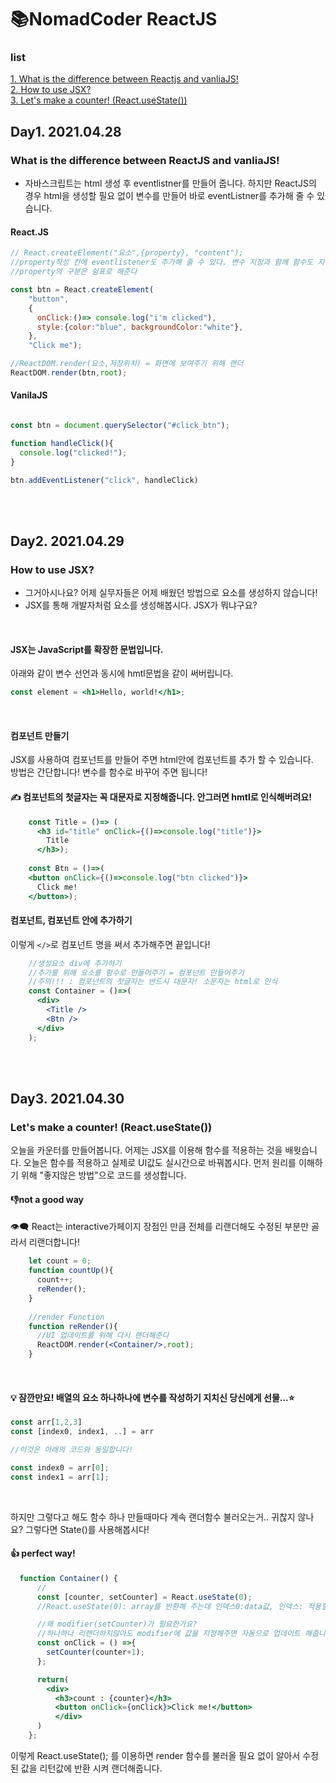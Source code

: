 # 📚NomadCoder ReactJS 
### list
[1. What is the difference between Reactjs and vanliaJS!](#what-is-the-difference-between-reactjs-and-vanliajs!) <br>
[2. How to use JSX?](#how-to-use-jsx?) <br>
[3. Let's make a counter! (React.useState())](#let's-make-a-counter!-react.usestate)

## Day1. 2021.04.28 

### What is the difference between ReactJS and vanliaJS!
- 자바스크립트는 html 생성 후 eventlistner를 만들어 줍니다. 
하지만 ReactJS의 경우 html을 생성할 필요 없이 변수를 만들어 바로 eventListner를 추가해 줄 수 있습니다. 
#### React.JS

```jsx
// React.createElement("요소",{property}, "content");
//property작성 칸에 eventlistener도 추가해 줄 수 있다. 변수 지정과 함께 함수도 지정 가능 
//property의 구분은 쉼표로 해준다

const btn = React.createElement(
    "button",
    {
      onClick:()=> console.log("i'm clicked"),
      style:{color:"blue", backgroundColor:"white"},
    },
    "Click me");

//ReactDOM.render(요소,저장위치) = 화면에 보여주기 위해 랜더
ReactDOM.render(btn,root);
```

#### VanilaJS

```jsx

const btn = document.querySelector("#click_btn");

function handleClick(){
  console.log("clicked!");
}

btn.addEventListener("click", handleClick)
```
<br>
<br>

## Day2. 2021.04.29
### How to use JSX?
- 그거아시나요? 어제 실무자들은 어제 배웠던 방법으로 요소를 생성하지 않습니다!
- JSX를 통해 개발자처럼 요소를 생성해봅시다. JSX가 뭐냐구요? 
<br/>

#### JSX는 JavaScript를 확장한 문법입니다.
아래와 같이 변수 선언과 동시에 hmtl문법을 같이 써버립니다.
```jsx
const element = <h1>Hello, world!</h1>;
```
<br/>

#### 컴포넌트 만들기
JSX를 사용하여 컴포넌트를 만들어 주면 html안에 컴포넌트를 추가 할 수 있습니다.</br>
방법은 간단합니다! 변수를 함수로 바꾸어 주면 됩니다!<br/>
#### ✍ 컴포넌트의 첫글자는 꼭 대문자로 지정해줍니다. 안그러면 hmtl로 인식해버려요!

```jsx
    const Title = ()=> ( 
      <h3 id="title" onClick={()=>console.log("title")}> 
        Title
      </h3>);
    
    const Btn = ()=>(
    <button onClick={()=>console.log("btn clicked")}> 
      Click me! 
    </button>);
```

#### 컴포넌트, 컴포넌트 안에 추가하기 
이렇게 `</>`로 컴포넌트 명을 써서 추가해주면 끝입니다! 

```jsx
    //생성요소 div에 추가하기 
    //추가를 위해 요소를 함수로 만들어주기 = 컴포넌트 만들어주기
    //주의!!! : 컴포넌트의 첫글자는 반드시 대문자! 소문자는 html로 인식
    const Container = ()=>(
      <div> 
        <Title />
        <Btn /> 
      </div>
    );
```
<br>
<br>

## Day3. 2021.04.30
### Let's make a counter! (React.useState())
오늘을 카운터를 만들어봅니다. 
어제는 JSX를 이용해 함수를 적용하는 것을 배웟습니다. 오늘은 함수를 적용하고 실제로 UI값도 실시간으로 바꿔봅시다.
먼저 원리를 이해하기 위해 "좋지않은 방법"으로 코드를 생성합니다. 

#### 👎not a good way 
👁‍🗨 React는 interactive가페이지 장점인 만큼 전체를 리랜더해도 수정된 부분만 골라서 리랜더합니다!

```jsx
    let count = 0;
    function countUp(){
      count++;
      reRender();
    }
    
    //render Function
    function reRender(){
      //UI 업데이트를 위해 다시 랜더해준다
      ReactDOM.render(<Container/>,root);
    }
```
<br>

#### 💡 잠깐만요! 배열의 요소 하나하나에 변수를 작성하기 지치신 당신에게 선물...⭐
``` jsx 
const arr[1,2,3]
const [index0, index1, ..] = arr

//이것은 아래의 코드와 동일합니다! 

const index0 = arr[0];
const index1 = arr[1];

```
<br>

하지만 그렇다고 해도 함수 하나 만들때마다 계속 랜더함수 불러오는거.. 귀찮지 않나요? 
그렇다면 State()를 사용해봅시다! 

#### 👍 perfect way! 
``` jsx 
  function Container() {
      //
      const [counter, setCounter] = React.useState(0); 
      //React.useState(0): array를 반환해 주는데 인덱스0:data값, 인덱스: 적용할 함수

      //왜 modifier(setCounter)가 필요한가요?
      //하나하나 리랜더하지않아도 modifier에 값을 지정해주면 자동으로 업데이트 해줍니다! 
      const onClick = () =>{
        setCounter(counter+1);
      };

      return(
        <div> 
          <h3>count : {counter}</h3>
          <button onClick={onClick}>Click me!</button>
          </div>
      )
    };
```
이렇게 
React.useState(); 를 이용하면 render 함수를 불러올 필요 없이 알아서 수정된 값을 리턴값에 반환 시켜 랜더해줍니다. 

